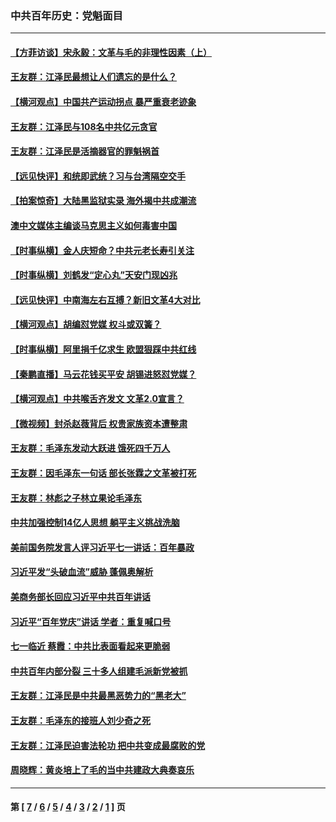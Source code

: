 ### 中共百年历史：党魁面目
---
#### [【方菲访谈】宋永毅：文革与毛的非理性因素（上）](../../pages/nf1176107/n13469956.md?02240430) 
#### [王友群：江泽民最想让人们遗忘的是什么？](../../pages/nf1176107/n13408949.md?02240430) 
#### [【横河观点】中国共产运动拐点 暴严重衰老迹象](../../pages/nf1176107/n13388333.md?02240430) 
#### [王友群：江泽民与108名中共亿元贪官](../../pages/nf1176107/n13352358.md?02240430) 
#### [王友群：江泽民是活摘器官的罪魁祸首](../../pages/nf1176107/n13336903.md?02240430) 
#### [【远见快评】和统即武统？习与台湾隔空交手](../../pages/nf1176107/n13297739.md?02240430) 
#### [【拍案惊奇】大陆黑监狱实录 海外揭中共成潮流](../../pages/nf1176107/n13288853.md?02240430) 
#### [澳中文媒体主编谈马克思主义如何毒害中国](../../pages/nf1176107/n13257387.md?02240430) 
#### [【时事纵横】金人庆短命？中共元老长寿引关注](../../pages/nf1176107/n13217934.md?02240430) 
#### [【时事纵横】刘鹤发“定心丸”天安门现凶兆](../../pages/nf1176107/n13215416.md?02240430) 
#### [【远见快评】中南海左右互搏？新旧文革4大对比](../../pages/nf1176107/n13214745.md?02240430) 
#### [【横河观点】胡编怼党媒 权斗或双簧？](../../pages/nf1176107/n13210864.md?02240430) 
#### [【时事纵横】阿里捐千亿求生 欧盟狠踩中共红线](../../pages/nf1176107/n13206431.md?02240430) 
#### [【秦鹏直播】马云花钱买平安 胡锡进怒怼党媒？](../../pages/nf1176107/n13206392.md?02240430) 
#### [【横河观点】中共喉舌齐发文 文革2.0宣言？](../../pages/nf1176107/n13201248.md?02240430) 
#### [【微视频】封杀赵薇背后 权贵家族资本遭整肃](../../pages/nf1176107/n13197798.md?02240430) 
#### [王友群：毛泽东发动大跃进 饿死四千万人](../../pages/nf1176107/n13177158.md?02240430) 
#### [王友群：因毛泽东一句话 部长张霖之文革被打死](../../pages/nf1176107/n13161711.md?02240430) 
#### [王友群：林彪之子林立果论毛泽东](../../pages/nf1176107/n13128622.md?02240430) 
#### [中共加强控制14亿人思想 躺平主义挑战洗脑](../../pages/nf1176107/n13094299.md?02240430) 
#### [美前国务院发言人评习近平七一讲话：百年暴政](../../pages/nf1176107/n13066986.md?02240430) 
#### [习近平发“头破血流”威胁 蓬佩奥解析](../../pages/nf1176107/n13063604.md?02240430) 
#### [美商务部长回应习近平中共百年讲话](../../pages/nf1176107/n13062903.md?02240430) 
#### [习近平“百年党庆”讲话 学者：重复喊口号](../../pages/nf1176107/n13061411.md?02240430) 
#### [七一临近 蔡霞：中共比表面看起来更脆弱](../../pages/nf1176107/n13056418.md?02240430) 
#### [中共百年内部分裂 三十多人组建毛派新党被抓](../../pages/nf1176107/n13044023.md?02240430) 
#### [王友群：江泽民是中共最黑恶势力的“黑老大”](../../pages/nf1176107/n13022180.md?02240430) 
#### [王友群：毛泽东的接班人刘少奇之死](../../pages/nf1176107/n12991772.md?02240430) 
#### [王友群：江泽民迫害法轮功 把中共变成最腐败的党](../../pages/nf1176107/n12947347.md?02240430) 
#### [周晓辉：黄炎培上了毛的当中共建政大典奏哀乐](../../pages/nf1176107/n12942780.md?02240430) 

---
#### 第 [ [7](./7.md?02240430) / [6](./6.md?02240430) / [5](./5.md?02240430) / [4](./4.md?02240430) / [3](./3.md?02240430) / [2](./2.md?02240430) / [1](./1.md?02240430) ] 页

